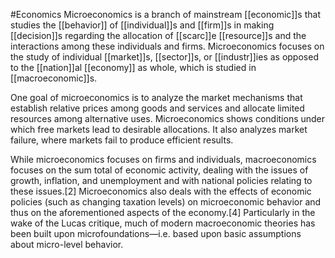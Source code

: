 #Economics 
Microeconomics is a branch of mainstream [[economic]]s that studies the [[behavior]] of [[individual]]s and [[firm]]s in making [[decision]]s regarding the allocation of [[scarc]]e [[resource]]s and the interactions among these individuals and firms. Microeconomics focuses on the study of individual [[market]]s, [[sector]]s, or [[industr]]ies as opposed to the [[nation]]al [[economy]] as whole, which is studied in [[macroeconomic]]s.

One goal of microeconomics is to analyze the market mechanisms that establish relative prices among goods and services and allocate limited resources among alternative uses. Microeconomics shows conditions under which free markets lead to desirable allocations. It also analyzes market failure, where markets fail to produce efficient results.

While microeconomics focuses on firms and individuals, macroeconomics focuses on the sum total of economic activity, dealing with the issues of growth, inflation, and unemployment and with national policies relating to these issues.[2] Microeconomics also deals with the effects of economic policies (such as changing taxation levels) on microeconomic behavior and thus on the aforementioned aspects of the economy.[4] Particularly in the wake of the Lucas critique, much of modern macroeconomic theories has been built upon microfoundations—i.e. based upon basic assumptions about micro-level behavior.